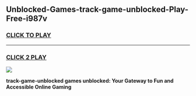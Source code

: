 
## Unblocked-Games-track-game-unblocked-Play-Free-i987v
<h3>
<a href="https://premium76.site?title=track-game-unblocked&ref=22A">CLICK TO PLAY</a></h3>
<hr>

<h3>
<a href="https://premium76.site?title=track-game-unblocked&ref=22A">CLICK 2 PLAY</a>
  
</h3>

<a href="https://premium76.site?title=track-game-unblocked&ref=22A"><img src="https://clearcache.store/games.png"></a>


**track-game-unblocked games unblocked: Your Gateway to Fun and Accessible Online Gaming**

